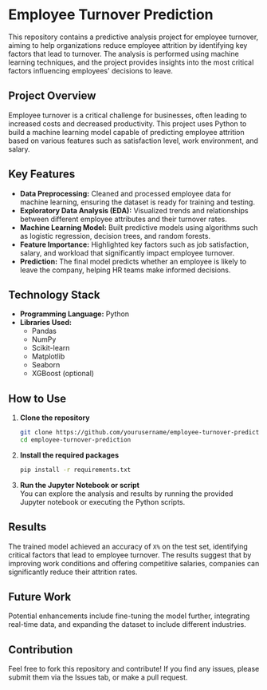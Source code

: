 
# Employee Turnover Prediction

This repository contains a predictive analysis project for employee turnover, aiming to help organizations reduce employee attrition by identifying key factors that lead to turnover. The analysis is performed using machine learning techniques, and the project provides insights into the most critical factors influencing employees' decisions to leave.

## Project Overview

Employee turnover is a critical challenge for businesses, often leading to increased costs and decreased productivity. This project uses Python to build a machine learning model capable of predicting employee attrition based on various features such as satisfaction level, work environment, and salary.

## Key Features

- **Data Preprocessing:** Cleaned and processed employee data for machine learning, ensuring the dataset is ready for training and testing.
- **Exploratory Data Analysis (EDA):** Visualized trends and relationships between different employee attributes and their turnover rates.
- **Machine Learning Model:** Built predictive models using algorithms such as logistic regression, decision trees, and random forests.
- **Feature Importance:** Highlighted key factors such as job satisfaction, salary, and workload that significantly impact employee turnover.
- **Prediction:** The final model predicts whether an employee is likely to leave the company, helping HR teams make informed decisions.

## Technology Stack

- **Programming Language:** Python
- **Libraries Used:**
  - Pandas
  - NumPy
  - Scikit-learn
  - Matplotlib
  - Seaborn
  - XGBoost (optional)
  
## How to Use

1. **Clone the repository**  
   ```bash
   git clone https://github.com/yourusername/employee-turnover-prediction.git
   cd employee-turnover-prediction
   ```

2. **Install the required packages**  
   ```bash
   pip install -r requirements.txt
   ```

3. **Run the Jupyter Notebook or script**  
   You can explore the analysis and results by running the provided Jupyter notebook or executing the Python scripts.

## Results

The trained model achieved an accuracy of `X%` on the test set, identifying critical factors that lead to employee turnover. The results suggest that by improving work conditions and offering competitive salaries, companies can significantly reduce their attrition rates.

## Future Work

Potential enhancements include fine-tuning the model further, integrating real-time data, and expanding the dataset to include different industries.

## Contribution

Feel free to fork this repository and contribute! If you find any issues, please submit them via the Issues tab, or make a pull request.
